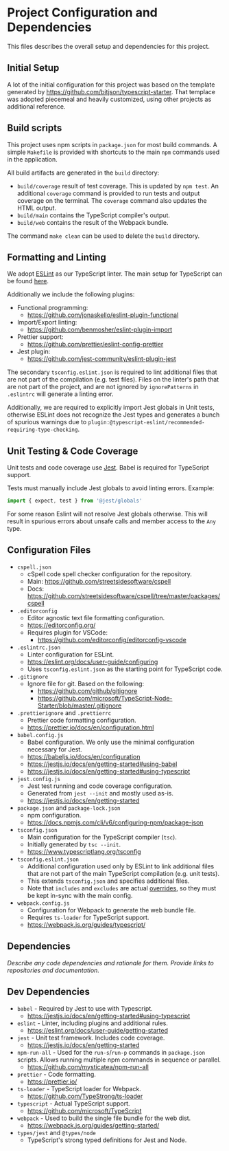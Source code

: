# Project Configuration and Dependencies

This files describes the overall setup and dependencies for this project.

## Initial Setup

A lot of the initial configuration for this project was based on the template
generated by https://github.com/bitjson/typescript-starter. That templace was
adopted piecemeal and heavily customized, using other projects as additional
reference.

## Build scripts

This project uses npm scripts in `package.json` for most build commands. A
simple `Makefile` is provided with shortcuts to the main `npm` commands used
in the application.

All build artifacts are generated in the `build` directory:

* `build/coverage` result of test coverage. This is updated by `npm test`. An
  additional `coverage` command is provided to run tests and output coverage on
  the terminal. The `coverage` command also updates the HTML output.
* `build/main` contains the TypeScript compiler's output.
* `build/web` contains the result of the Webpack bundle.

The command `make clean` can be used to delete the `build` directory.

## Formatting and Linting

We adopt [ESLint](https://eslint.org) as our TypeScript linter. The main setup 
for TypeScript can be found [here](https://github.com/typescript-eslint/typescript-eslint#readme).

Additionally we include the following plugins:

* Functional programming:
	* https://github.com/jonaskello/eslint-plugin-functional
* Import/Export linting:
	* https://github.com/benmosher/eslint-plugin-import
* Prettier support:
	* https://github.com/prettier/eslint-config-prettier
* Jest plugin:
	* https://github.com/jest-community/eslint-plugin-jest

The secondary `tsconfig.eslint.json` is required to lint additional files that 
are not part of the compilation (e.g. test files). Files on the linter's path
that are not part of the project, and are not ignored by `ignorePatterns` 
in `.eslintrc` will generate a linting error.

Additionally, we are required to explicitly import Jest globals in Unit tests, 
otherwise ESLint does not recognize the Jest types and generates a bunch of 
spurious warnings due to `plugin:@typescript-eslint/recommended-requiring-type-checking`.

## Unit Testing & Code Coverage

Unit tests and code coverage use [Jest](https://jestjs.io/en/). Babel is 
required for TypeScript support.

Tests must manually include Jest globals to avoid linting errors. Example:

```typescript
import { expect, test } from '@jest/globals'
```

For some reason Eslint will not resolve Jest globals otherwise. This will 
result in spurious errors about unsafe calls and member access to the `Any` type.

## Configuration Files

* `cspell.json`
	* cSpell code spell checker configuration for the repository.
	* Main: https://github.com/streetsidesoftware/cspell
	* Docs: https://github.com/streetsidesoftware/cspell/tree/master/packages/cspell
* `.editorconfig`
	* Editor agnostic text file formatting configuration.
	* https://editorconfig.org/
	* Requires plugin for VSCode:
		* https://github.com/editorconfig/editorconfig-vscode
* `.eslintrc.json`
	* Linter configuration for ESLint.
	* https://eslint.org/docs/user-guide/configuring
	* Uses `tsconfig.eslint.json` as the starting point for TypeScript code.
* `.gitignore`
	* Ignore file for git. Based on the following:
		* https://github.com/github/gitignore
		* https://github.com/microsoft/TypeScript-Node-Starter/blob/master/.gitignore
* `.prettierignore` and `.prettierrc`
	* Prettier code formatting configuration.
	* https://prettier.io/docs/en/configuration.html
* `babel.config.js`
	* Babel configuration. We only use the minimal configuration necessary for Jest.
	* https://babeljs.io/docs/en/configuration
	* https://jestjs.io/docs/en/getting-started#using-babel
	* https://jestjs.io/docs/en/getting-started#using-typescript
* `jest.config.js`
	* Jest test running and code coverage configuration.
	* Generated from `jest --init` and mostly used as-is.
	* https://jestjs.io/docs/en/getting-started
* `package.json` and `package-lock.json`
	* npm configuration.
	* https://docs.npmjs.com/cli/v6/configuring-npm/package-json
* `tsconfig.json`
	* Main configuration for the TypeScript compiler (`tsc`).
	* Initially generated by `tsc --init`.
	* https://www.typescriptlang.org/tsconfig
* `tsconfig.eslint.json`
	* Additional configuration used only by ESLint to link additional files that 
	  are not part of the main TypeScript compilation (e.g. unit tests).
	* This extends `tsconfig.json` and specifies additional files.
	* Note that `includes` and `excludes` are actual [overrides](https://www.typescriptlang.org/tsconfig#extends), 
	  so they must be kept in-sync with the main config.
* `webpack.config.js`
	* Configuration for Webpack to generate the web bundle file.
	* Requires `ts-loader` for TypeScript support.
	* https://webpack.js.org/guides/typescript/


## Dependencies

_Describe any code dependencies and rationale for them. Provide links to repositories and documentation._

## Dev Dependencies

* `babel` - Required by Jest to use with Typescript.
	* https://jestjs.io/docs/en/getting-started#using-typescript
* `eslint` - Linter, including plugins and additional rules.
	* https://eslint.org/docs/user-guide/getting-started
* `jest` - Unit test framework. Includes code coverage.
	* https://jestjs.io/docs/en/getting-started
* `npm-run-all` - Used for the `run-s`/`run-p` commands in `package.json` 
  scripts. Allows running multiple npm commands in sequence or parallel.
	* https://github.com/mysticatea/npm-run-all
* `prettier` - Code formatting.
	* https://prettier.io/
* `ts-loader` - TypeScript loader for Webpack.
	* https://github.com/TypeStrong/ts-loader
* `typescript` - Actual TypeScript support.
	* https://github.com/microsoft/TypeScript
* `webpack` - Used to build the single file bundle for the web dist.
	* https://webpack.js.org/guides/getting-started/
* `types/jest` and `@types/node`
	* TypeScript's strong typed definitions for Jest and Node.
